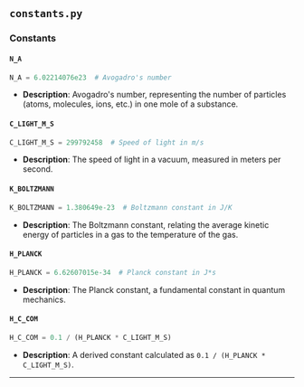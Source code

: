 ## `constants.py`

### Constants

#### `N_A`

```python
N_A = 6.02214076e23  # Avogadro's number
```

- **Description**: Avogadro's number, representing the number of particles (atoms, molecules, ions, etc.) in one mole of a substance.

#### `C_LIGHT_M_S`

```python
C_LIGHT_M_S = 299792458  # Speed of light in m/s
```

- **Description**: The speed of light in a vacuum, measured in meters per second.

#### `K_BOLTZMANN`

```python
K_BOLTZMANN = 1.380649e-23  # Boltzmann constant in J/K
```

- **Description**: The Boltzmann constant, relating the average kinetic energy of particles in a gas to the temperature of the gas.

#### `H_PLANCK`

```python
H_PLANCK = 6.62607015e-34  # Planck constant in J*s
```

- **Description**: The Planck constant, a fundamental constant in quantum mechanics.

#### `H_C_COM`

```python
H_C_COM = 0.1 / (H_PLANCK * C_LIGHT_M_S)
```

- **Description**: A derived constant calculated as `0.1 / (H_PLANCK * C_LIGHT_M_S)`.

---